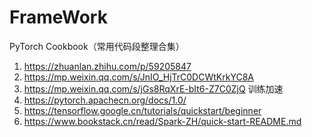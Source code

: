 # FrameWork

PyTorch Cookbook（常用代码段整理合集）

1. https://zhuanlan.zhihu.com/p/59205847
2. https://mp.weixin.qq.com/s/JnIO_HjTrC0DCWtKrkYC8A
3. https://mp.weixin.qq.com/s/jGs8RqXrE-bIt6-Z7C0ZjQ    训练加速
4. https://pytorch.apachecn.org/docs/1.0/
5. https://tensorflow.google.cn/tutorials/quickstart/beginner
6. https://www.bookstack.cn/read/Spark-ZH/quick-start-README.md   

